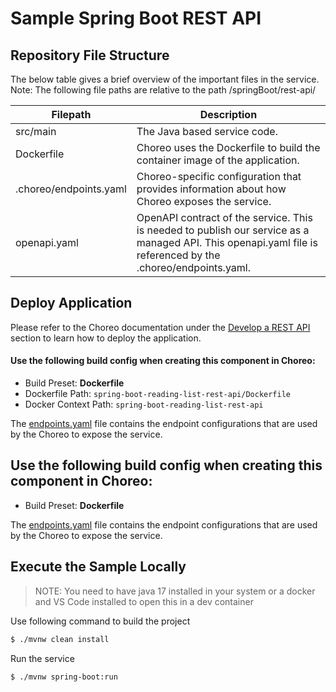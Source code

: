 # Sample Spring Boot REST API

## Repository File Structure

The below table gives a brief overview of the important files in the service.\
Note: The following file paths are relative to the path /springBoot/rest-api/

| Filepath               | Description                                                                                                                                                  |
| ---------------------- | ------------------------------------------------------------------------------------------------------------------------------------------------------------ |
| src/main               | The Java based service code.                                                                                                                                 |
| Dockerfile             | Choreo uses the Dockerfile to build the container image of the application.                                                                                  |
| .choreo/endpoints.yaml | Choreo-specific configuration that provides information about how Choreo exposes the service.                                                                |
| openapi.yaml           | OpenAPI contract of the service. This is needed to publish our service as a managed API. This openapi.yaml file is referenced by the .choreo/endpoints.yaml. |

## Deploy Application

Please refer to the Choreo documentation under the [Develop a REST API](https://wso2.com/choreo/docs/develop-components/develop-services/develop-a-rest-api/#step-1-create-a-service-component-from-a-dockerfile) section to learn how to deploy the application.

#### Use the following build config when creating this component in Choreo:

- Build Preset: **Dockerfile**
- Dockerfile Path: `spring-boot-reading-list-rest-api/Dockerfile`
- Docker Context Path: `spring-boot-reading-list-rest-api`

The [endpoints.yaml](.choreo/endpoints.yaml) file contains the endpoint configurations that are used by the Choreo to expose the service.

## Use the following build config when creating this component in Choreo:

- Build Preset: **Dockerfile**

The [endpoints.yaml](.choreo/endpoints.yaml) file contains the endpoint configurations that are used by the Choreo to expose the service.

## Execute the Sample Locally

> NOTE: You need to have java 17 installed in your system or a docker and VS Code installed to
> open this in a dev container

Use following command to build the project

```bash
$ ./mvnw clean install
```

Run the service

```bash
$ ./mvnw spring-boot:run
```
